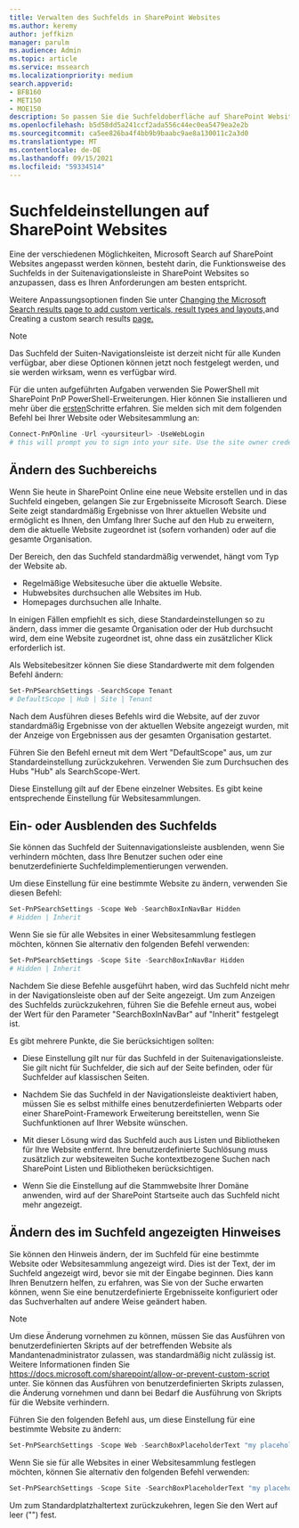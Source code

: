 ```yaml
---
title: Verwalten des Suchfelds in SharePoint Websites
ms.author: keremy
author: jeffkizn
manager: parulm
ms.audience: Admin
ms.topic: article
ms.service: mssearch
ms.localizationpriority: medium
search.appverid:
- BFB160
- MET150
- MOE150
description: So passen Sie die Suchfeldoberfläche auf SharePoint Websites an
ms.openlocfilehash: b5d58dd5a241ccf2ada556c44ec0ea5479ea2e2b
ms.sourcegitcommit: ca5ee826ba4f4bb9b9baabc9ae8a130011c2a3d0
ms.translationtype: MT
ms.contentlocale: de-DE
ms.lasthandoff: 09/15/2021
ms.locfileid: "59334514"
---
```

# <a name="search-box-settings-on-sharepoint-sites"></a>Suchfeldeinstellungen auf SharePoint Websites

Eine der verschiedenen Möglichkeiten, Microsoft Search auf SharePoint Websites angepasst werden können, besteht darin, die Funktionsweise des Suchfelds in der Suitenavigationsleiste in SharePoint Websites so anzupassen, dass es Ihren Anforderungen am besten entspricht.

Weitere Anpassungsoptionen finden Sie unter [Changing the Microsoft Search results page to add custom verticals, result types and layouts,](customize-search-page.md)and Creating a custom search results [page.](create-search-results-pages.md)

> [!NOTE]
> Das Suchfeld der Suiten-Navigationsleiste ist derzeit nicht für alle Kunden verfügbar, aber diese Optionen können jetzt noch festgelegt werden, und sie werden wirksam, wenn es verfügbar wird.

Für die unten aufgeführten Aufgaben verwenden Sie PowerShell mit SharePoint PnP PowerShell-Erweiterungen. Hier können Sie installieren und mehr über die [ersten](/powershell/sharepoint/sharepoint-pnp/sharepoint-pnp-cmdlets?view=sharepoint-ps)Schritte erfahren. Sie melden sich mit dem folgenden Befehl bei Ihrer Website oder Websitesammlung an:

```powershell
Connect-PnPOnline -Url <yoursiteurl> -UseWebLogin
# this will prompt you to sign into your site. Use the site owner credentials 
```

## <a name="changing-the-scope-of-search"></a>Ändern des Suchbereichs

Wenn Sie heute in SharePoint Online eine neue Website erstellen und in das Suchfeld eingeben, gelangen Sie zur Ergebnisseite Microsoft Search. Diese Seite zeigt standardmäßig Ergebnisse von Ihrer aktuellen Website und ermöglicht es Ihnen, den Umfang Ihrer Suche auf den Hub zu erweitern, dem die aktuelle Website zugeordnet ist (sofern vorhanden) oder auf die gesamte Organisation.

Der Bereich, den das Suchfeld standardmäßig verwendet, hängt vom Typ der Website ab.

* Regelmäßige Websitesuche über die aktuelle Website.
* Hubwebsites durchsuchen alle Websites im Hub.
* Homepages durchsuchen alle Inhalte.

In einigen Fällen empfiehlt es sich, diese Standardeinstellungen so zu ändern, dass immer die gesamte Organisation oder der Hub durchsucht wird, dem eine Website zugeordnet ist, ohne dass ein zusätzlicher Klick erforderlich ist.

Als Websitebesitzer können Sie diese Standardwerte mit dem folgenden Befehl ändern:

```powershell
Set-PnPSearchSettings -SearchScope Tenant
# DefaultScope | Hub | Site | Tenant
```

Nach dem Ausführen dieses Befehls wird die Website, auf der zuvor standardmäßig Ergebnisse von der aktuellen Website angezeigt wurden, mit der Anzeige von Ergebnissen aus der gesamten Organisation gestartet.

Führen Sie den Befehl erneut mit dem Wert "DefaultScope" aus, um zur Standardeinstellung zurückzukehren. Verwenden Sie zum Durchsuchen des Hubs "Hub" als SearchScope-Wert.

Diese Einstellung gilt auf der Ebene einzelner Websites. Es gibt keine entsprechende Einstellung für Websitesammlungen.

## <a name="show-or-hide-the-search-box"></a>Ein- oder Ausblenden des Suchfelds

Sie können das Suchfeld der Suitennavigationsleiste ausblenden, wenn Sie verhindern möchten, dass Ihre Benutzer suchen oder eine benutzerdefinierte Suchfeldimplementierungen verwenden.

Um diese Einstellung für eine bestimmte Website zu ändern, verwenden Sie diesen Befehl:

```powershell
Set-PnPSearchSettings -Scope Web -SearchBoxInNavBar Hidden
# Hidden | Inherit
```

Wenn Sie sie für alle Websites in einer Websitesammlung festlegen möchten, können Sie alternativ den folgenden Befehl verwenden:

```powershell
Set-PnPSearchSettings -Scope Site -SearchBoxInNavBar Hidden
# Hidden | Inherit
```

Nachdem Sie diese Befehle ausgeführt haben, wird das Suchfeld nicht mehr in der Navigationsleiste oben auf der Seite angezeigt. Um zum Anzeigen des Suchfelds zurückzukehren, führen Sie die Befehle erneut aus, wobei der Wert für den Parameter "SearchBoxInNavBar" auf "Inherit" festgelegt ist.

Es gibt mehrere Punkte, die Sie berücksichtigen sollten:

* Diese Einstellung gilt nur für das Suchfeld in der Suitenavigationsleiste. Sie gilt nicht für Suchfelder, die sich auf der Seite befinden, oder für Suchfelder auf klassischen Seiten.

* Nachdem Sie das Suchfeld in der Navigationsleiste deaktiviert haben, müssen Sie es selbst mithilfe eines benutzerdefinierten Webparts oder einer SharePoint-Framework Erweiterung bereitstellen, wenn Sie Suchfunktionen auf Ihrer Website wünschen.

* Mit dieser Lösung wird das Suchfeld auch aus Listen und Bibliotheken für Ihre Website entfernt. Ihre benutzerdefinierte Suchlösung muss zusätzlich zur websiteweiten Suche kontextbezogene Suchen nach SharePoint Listen und Bibliotheken berücksichtigen.

* Wenn Sie die Einstellung auf die Stammwebsite Ihrer Domäne anwenden, wird auf der SharePoint Startseite auch das Suchfeld nicht mehr angezeigt.

## <a name="changing-the-hint-displayed-in-the-search-box"></a>Ändern des im Suchfeld angezeigten Hinweises

Sie können den Hinweis ändern, der im Suchfeld für eine bestimmte Website oder Websitesammlung angezeigt wird. Dies ist der Text, der im Suchfeld angezeigt wird, bevor sie mit der Eingabe beginnen. Dies kann Ihren Benutzern helfen, zu erfahren, was Sie von der Suche erwarten können, wenn Sie eine benutzerdefinierte Ergebnisseite konfiguriert oder das Suchverhalten auf andere Weise geändert haben.

> [!NOTE]
> Um diese Änderung vornehmen zu können, müssen Sie das Ausführen von benutzerdefinierten Skripts auf der betreffenden Website als Mandantenadministrator zulassen, was standardmäßig nicht zulässig ist. Weitere Informationen finden Sie https://docs.microsoft.com/sharepoint/allow-or-prevent-custom-script unter. Sie können das Ausführen von benutzerdefinierten Skripts zulassen, die Änderung vornehmen und dann bei Bedarf die Ausführung von Skripts für die Website verhindern.

Führen Sie den folgenden Befehl aus, um diese Einstellung für eine bestimmte Website zu ändern:

```powershell
Set-PnPSearchSettings -Scope Web -SearchBoxPlaceholderText "my placeholder" 
```

Wenn Sie sie für alle Websites in einer Websitesammlung festlegen möchten, können Sie alternativ den folgenden Befehl verwenden:

```powershell
Set-PnPSearchSettings -Scope Site -SearchBoxPlaceholderText "my placeholder" 
```

Um zum Standardplatzhaltertext zurückzukehren, legen Sie den Wert auf leer ("") fest.